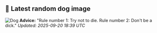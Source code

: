 ## 🐶 Latest random dog image
![Dog](https://images.dog.ceo/breeds/pointer-germanlonghair/hans4.jpg)
**Advice:** "Rule number 1: Try not to die. Rule number 2: Don't be a dick."
*Updated: 2025-09-20 18:39 UTC*
